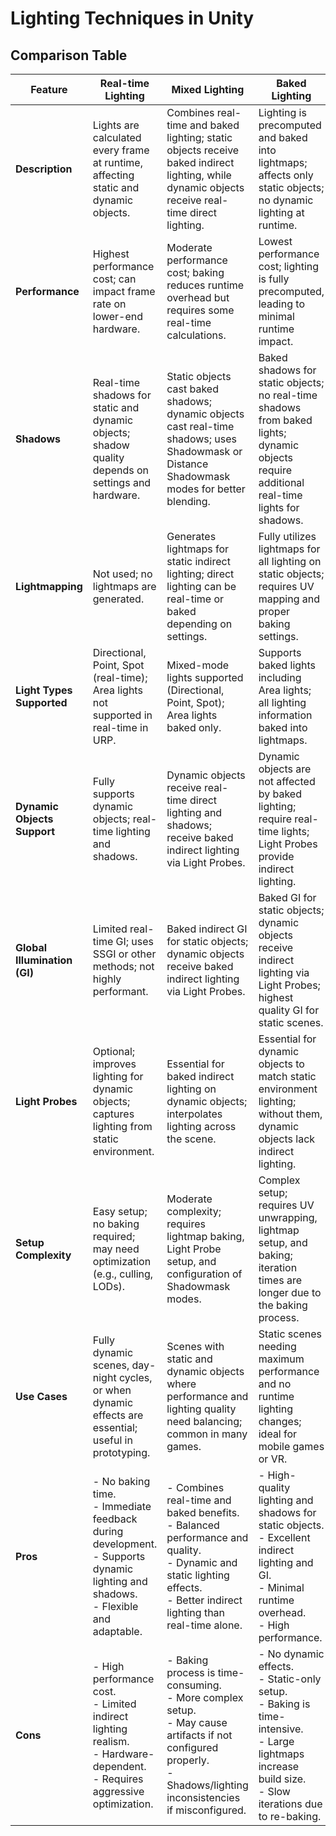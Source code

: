 
# Lighting Techniques in Unity

## Comparison Table

| **Feature**               | **Real-time Lighting**                                                                                         | **Mixed Lighting**                                                                                                                                                    | **Baked Lighting**                                                                                                                          |
|----------------------------|----------------------------------------------------------------------------------------------------------------|----------------------------------------------------------------------------------------------------------------------------------------------------------------------|---------------------------------------------------------------------------------------------------------------------------------------------|
| **Description**            | Lights are calculated every frame at runtime, affecting static and dynamic objects.                           | Combines real-time and baked lighting; static objects receive baked indirect lighting, while dynamic objects receive real-time direct lighting.                       | Lighting is precomputed and baked into lightmaps; affects only static objects; no dynamic lighting at runtime.                              |
| **Performance**            | Highest performance cost; can impact frame rate on lower-end hardware.                                        | Moderate performance cost; baking reduces runtime overhead but requires some real-time calculations.                                                                  | Lowest performance cost; lighting is fully precomputed, leading to minimal runtime impact.                                                  |
| **Shadows**                | Real-time shadows for static and dynamic objects; shadow quality depends on settings and hardware.             | Static objects cast baked shadows; dynamic objects cast real-time shadows; uses Shadowmask or Distance Shadowmask modes for better blending.                          | Baked shadows for static objects; no real-time shadows from baked lights; dynamic objects require additional real-time lights for shadows.   |
| **Lightmapping**           | Not used; no lightmaps are generated.                                                                         | Generates lightmaps for static indirect lighting; direct lighting can be real-time or baked depending on settings.                                                   | Fully utilizes lightmaps for all lighting on static objects; requires UV mapping and proper baking settings.                                |
| **Light Types Supported**  | Directional, Point, Spot (real-time); Area lights not supported in real-time in URP.                          | Mixed-mode lights supported (Directional, Point, Spot); Area lights baked only.                                                                                      | Supports baked lights including Area lights; all lighting information baked into lightmaps.                                                |
| **Dynamic Objects Support**| Fully supports dynamic objects; real-time lighting and shadows.                                               | Dynamic objects receive real-time direct lighting and shadows; receive baked indirect lighting via Light Probes.                                                      | Dynamic objects are not affected by baked lighting; require real-time lights; Light Probes provide indirect lighting.                       |
| **Global Illumination (GI)**| Limited real-time GI; uses SSGI or other methods; not highly performant.                                      | Baked indirect GI for static objects; dynamic objects receive baked indirect lighting via Light Probes.                                                              | Baked GI for static objects; dynamic objects receive indirect lighting via Light Probes; highest quality GI for static scenes.              |
| **Light Probes**           | Optional; improves lighting for dynamic objects; captures lighting from static environment.                   | Essential for baked indirect lighting on dynamic objects; interpolates lighting across the scene.                                                                     | Essential for dynamic objects to match static environment lighting; without them, dynamic objects lack indirect lighting.                   |
| **Setup Complexity**       | Easy setup; no baking required; may need optimization (e.g., culling, LODs).                                  | Moderate complexity; requires lightmap baking, Light Probe setup, and configuration of Shadowmask modes.                                                              | Complex setup; requires UV unwrapping, lightmap setup, and baking; iteration times are longer due to the baking process.                    |
| **Use Cases**              | Fully dynamic scenes, day-night cycles, or when dynamic effects are essential; useful in prototyping.          | Scenes with static and dynamic objects where performance and lighting quality need balancing; common in many games.                                                   | Static scenes needing maximum performance and no runtime lighting changes; ideal for mobile games or VR.                                    |
| **Pros**                   | - No baking time.<br>- Immediate feedback during development.<br>- Supports dynamic lighting and shadows.<br>- Flexible and adaptable.| - Combines real-time and baked benefits.<br>- Balanced performance and quality.<br>- Dynamic and static lighting effects.<br>- Better indirect lighting than real-time alone.| - High-quality lighting and shadows for static objects.<br>- Excellent indirect lighting and GI.<br>- Minimal runtime overhead.<br>- High performance. |
| **Cons**                   | - High performance cost.<br>- Limited indirect lighting realism.<br>- Hardware-dependent.<br>- Requires aggressive optimization.        | - Baking process is time-consuming.<br>- More complex setup.<br>- May cause artifacts if not configured properly.<br>- Shadows/lighting inconsistencies if misconfigured.| - No dynamic effects.<br>- Static-only setup.<br>- Baking is time-intensive.<br>- Large lightmaps increase build size.<br>- Slow iterations due to re-baking. |
